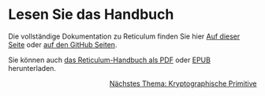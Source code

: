 # Lesen Sie das Handbuch
Die vollständige Dokumentation zu Reticulum finden Sie hier [Auf dieser Seite](manual/index.html) oder [auf den GitHub Seiten](https://markqvist.github.io/Reticulum/manual/).

Sie können auch [das Reticulum-Handbuch als PDF](manual/Reticulum%20Manual.pdf) oder [EPUB](manual/Reticulum%20Manual.epub) herunterladen.

<p align="right"><a href="crypto_de.html">Nächstes Thema: Kryptographische Primitive</a></p>
